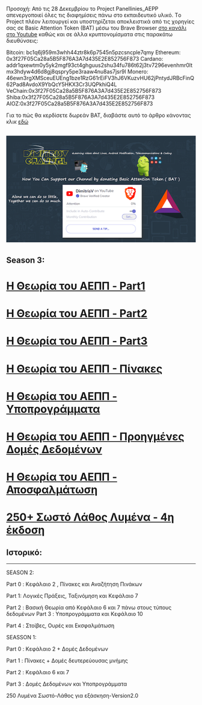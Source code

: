 Προσοχή: Από τις 28 Δεκεμβρίου το Project Panellinies_AEPP απενεργοποιεί όλες τις διαφημίσεις πάνω στο εκπαιδευτικό υλικό.
 Τo Project πλέον λειτουργεί και υποστηρίζεται αποκλειστικά από τις χορηγίες σας σε Basic Attention Token (BAT) μέσω του Brave Browser [στο κανάλι στο Youtube](www.youtube.com/LinuxOSblog) καθώς και σε άλλα κρυπτονομίσματα στις παρακάτω διευθύνσεις:
 
Bitcoin: bc1q6j959m3whh44ztr8k6p7545n5pzcsncple7qmy
Ethereum: 0x3f27F05Ca28a5B5F876A3A7d435E2E852756F873
Cardano:  addr1qxewtm0y5yk2mgf93ct4ghguus2shu34fu786t62j3tv7296evenhmr0ltmx3hdyw4d6d8gj8qspry5pe3raaw4nu8as7jsr9l
Monero: 46ewn3rgXMSceuEUEng1bze1RzG61rEiFV3hJ6VKuzvHU62jPntydJRBcFinQ62Pad8AvdoX9YbQcY5HKX3Cr3UQPkhiQ4L
VeChain:0x3f27F05Ca28a5B5F876A3A7d435E2E852756F873
Shiba:0x3f27F05Ca28a5B5F876A3A7d435E2E852756F873
AIOZ:0x3f27F05Ca28a5B5F876A3A7d435E2E852756F873

Για το πώς θα κερδίσετε δωρεάν BAT, διαβάστε αυτό το άρθρο κάνοντας κλικ [εδώ](https://cerebrux.net/2021/02/25/brave-bat-token/)



![](/img/brave.png)
----

## Season 3:


# [Η Θεωρία του ΑΕΠΠ - Part1](/PDFs/theoria/panellinies_aepp_theoria_part1.pdf)

# [Η Θεωρία του ΑΕΠΠ - Part2](/PDFs/theoria/panellinies_aepp_theoria_part2.pdf)

# [Η Θεωρία του ΑΕΠΠ - Part3](/PDFs/theoria/panellinies_aepp_theoria_part3.pdf)

# [Η Θεωρία του ΑΕΠΠ - Πίνακες ](/PDFs/theoria/panellinies_aepp_theoria_arrays.pdf)

# [Η Θεωρία του ΑΕΠΠ - Υποπρογράμματα](/PDFs/theoria/panellinies_aepp_theoria_ypoprogrammata.pdf)

# [Η Θεωρία του ΑΕΠΠ - Προηγμένες Δομές Δεδομένων](/PDFs/theoria/panellinies_aepp_theoria_datastr.pdf)

# [Η Θεωρία του ΑΕΠΠ - Αποσφαλμάτωση](/PDFs/theoria/panellinies_aepp_theoria_debug.pdf)

# [250+ Σωστό Λάθος Λυμένα - 4η έκδοση](/PDFs/swsto_lathos.pdf)



## Iστορικό:
____

SEASON 2:

Part 0 : Κεφάλαιο 2 , Πίνακες και Αναζήτηση Πινάκων

Part 1: Λογικές Πράξεις, Ταξινόμηση και Κεφάλαιο 7

Part 2 : Βασική Θεωρία από Κεφάλαιο 6 και 7 πάνω στους τύπους δεδομένων
Part 3 : Υποπρογράμματα και Κεφάλαιο 10

Part 4 : Στοίβες, Ουρές και Εκσφαλμάτωση



SEASSON 1:

Part 0 : Κεφάλαιο 2 + Δομές Δεδομένων

Part 1 : Πίνακες + Δομές δευτερεύουσας μνήμης 

Part 2 : Κεφάλαιο 6 και 7 

Part 3 : Δομές Δεδομένων και Υποπρογράμματα

250 Λυμένα Σωστό-Λάθος για εξάσκηση-Version2.0

